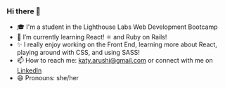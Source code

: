 ### Hi there 👋

- 🎓 I'm a student in the Lighthouse Labs Web Development Bootcamp
- 🌱 I’m currently learning React! ⚛ and Ruby on Rails!
- ✨ I really enjoy working on the Front End, learning more about React, playing around with CSS, and using SASS! 
- 📫 How to reach me: katy.arushi@gmail.com or connect with me on [LinkedIn](https://www.linkedin.com/in/katyarushi/)
- 😄 Pronouns: she/her


<!--
**katy-arushi/katy-arushi** is a ✨ _special_ ✨ repository because its `README.md` (this file) appears on your GitHub profile.

Here are some ideas to get you started:

- 🔭 I’m currently working on ...
- 🌱 I’m currently learning ...
- 👯 I’m looking to collaborate on ...
- 🤔 I’m looking for help with ...
- 💬 Ask me about ...
- 📫 How to reach me: ...
- 😄 Pronouns: ...
- ⚡ Fun fact: ...
-->
